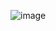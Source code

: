 ![image](https://github.com/newcode255/NewCodeScanner/assets/169617507/764bfef3-bd1e-4592-a490-f51acbc4909b)
